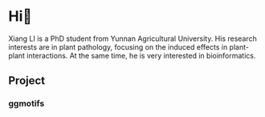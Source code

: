 # Hi👋
Xiang LI is a PhD student from Yunnan Agricultural University. His research interests are in plant pathology, focusing on the induced effects in plant-plant interactions. At the same time, he is very interested in bioinformatics.

##  Project
### ggmotifs


